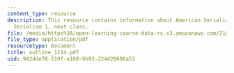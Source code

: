 ```yaml
---
content_type: resource
description: This resource contains information about American Serialism, European
  Serialism 1, next class.
file: /media/https%3A/open-learning-course-data-rc.s3.amazonaws.com/21m-262-modern-music-1900-1960-fall-2006/942dde78519fa1689b93224d28686a53_outline_1114.pdf
file_type: application/pdf
resourcetype: Document
title: outline_1114.pdf
uid: 942dde78-519f-a168-9b93-224d28686a53
---
```

